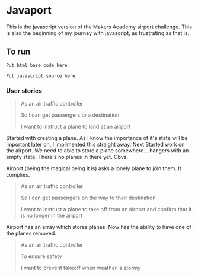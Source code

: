 # Javaport

This is the javascript version of the Makers Academy airport challenge.
This is also the beginning of my journey with javascript, as frustrating as that is.

## To run

`Put html base code here`

`Put javascript source here`

### User stories

> As an air traffic controller
>
> So I can get passengers to a destination
>
> I want to instruct a plane to land at an airport

Started with creating a plane. As I know the importance of it's state will be important later on, I implimented this straight away.
Next Started work on the airport. We need to able to store a plane somewhere... hangers with an empty state. There's no planes in there yet. Obvs.

Airport (being the magical being it is) asks a lonely plane to join them. It complies.

> As an air traffic controller
>
> So I can get passengers on the way to their destination
>
> I want to instruct a plane to take off from an airport and confirm that it is no longer in the airport

Airport has an array which stores planes. Now has the ability to have one of the planes removed.

> As an air traffic controller
>
> To ensure safety
>
> I want to prevent takeoff when weather is stormy
